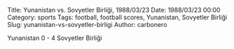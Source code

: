 Title: Yunanistan vs. Sovyetler Birliği, 1988/03/23
Date: 1988/03/23 00:00
Category: sports
Tags: football, football scores, Yunanistan, Sovyetler Birliği
Slug: yunanistan-vs-sovyetler-birligi
Author: carbonero


Yunanistan 0 - 4 Sovyetler Birliği

